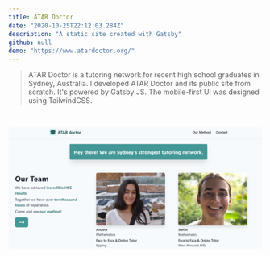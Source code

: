 ```yaml
---
title: ATAR Doctor
date: "2020-10-25T22:12:03.284Z"
description: "A static site created with Gatsby"
github: null
demo: "https://www.atardoctor.org/"
---
```


> ATAR Doctor is a tutoring network for recent high school graduates in Sydney, Australia. 
> I developed ATAR Doctor and its public site from scratch. 
> It's powered by Gatsby JS. The mobile-first UI was designed using TailwindCSS.
<p>&nbsp;</p> 

![Screenshot of Demo](./atar-doctor.png)